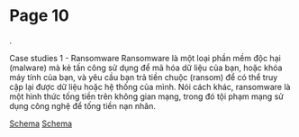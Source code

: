 # Page 10

 .

Case studies 1  - Ransomware
Ransomware là một loại phần mềm độc hại (malware) mà kẻ tấn công sử dụng để mã hóa dữ liệu của bạn, hoặc khóa máy tính của bạn, và yêu cầu bạn trả tiền chuộc (ransom) để có thể truy cập lại được dữ liệu hoặc hệ thống của mình. Nói cách khác, ransomware là một hình thức tống tiền trên không gian mạng, trong đó tội phạm mạng sử dụng công nghệ để tống tiền nạn nhân.

[Schema](page_10_img_0.png)
[Schema](page_10_img_1.png)
